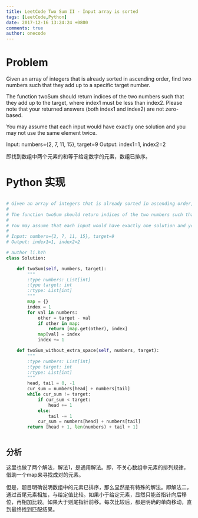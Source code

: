 ```yaml
---
title: LeetCode Two Sum II - Input array is sorted
tags: [LeetCode,Python]
date: 2017-12-16 13:24:24 +0800
comments: true
author: onecode
---
```

# Problem

Given an array of integers that is already sorted in ascending order, find two numbers such that they add up to a specific target number.

The function twoSum should return indices of the two numbers such that they add up to the target, where index1 must be less than index2. Please note that your returned answers (both index1 and index2) are not zero-based.

You may assume that each input would have exactly one solution and you may not use the same element twice.

Input: numbers={2, 7, 11, 15}, target=9
Output: index1=1, index2=2

即找到数组中两个元素的和等于给定数字的元素，数组已排序。

<!--break-->

# Python 实现

``` python

# Given an array of integers that is already sorted in ascending order, find two numbers such that they add up to a specific target number.
#
# The function twoSum should return indices of the two numbers such that they add up to the target, where index1 must be less than index2. Please note that your returned answers (both index1 and index2) are not zero-based.
#
# You may assume that each input would have exactly one solution and you may not use the same element twice.
#
# Input: numbers={2, 7, 11, 15}, target=9
# Output: index1=1, index2=2

# author li.hzh
class Solution:

    def twoSum(self, numbers, target):
        """
        :type numbers: List[int]
        :type target: int
        :rtype: List[int]
        """
        map = {}
        index = 1
        for val in numbers:
            other = target - val
            if other in map:
                return [map.get(other), index]
            map[val] = index
            index += 1

    def twoSum_without_extra_space(self, numbers, target):
        """
        :type numbers: List[int]
        :type target: int
        :rtype: List[int]
        """
        head, tail = 0, -1
        cur_sum = numbers[head] + numbers[tail]
        while cur_sum != target:
            if cur_sum < target:
                head += 1
            else:
                tail -= 1
            cur_sum = numbers[head] + numbers[tail]
        return [head + 1, len(numbers) + tail + 1]



```

## 分析

这里也做了两个解法，解法1，是通用解法。即，不关心数组中元素的排列规律，借助一个map来寻找成对的元素。

但是，题目明确说明数组中的元素已排序，那么显然是有特殊的解法。即解法二，通过首尾元素相加，与给定值比较。如果小于给定元素，显然只能首指针向后移位，再相加比较。如果大于则尾指针前移。每次比较后，都是明确的单向移动，直到最终找到匹配结果。